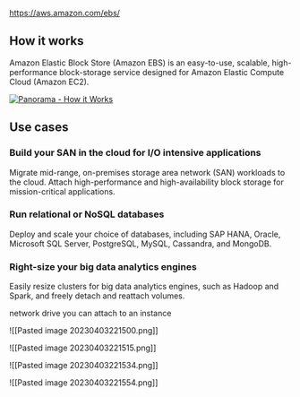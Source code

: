 https://aws.amazon.com/ebs/

## How it works

Amazon Elastic Block Store (Amazon EBS) is an easy-to-use, scalable, high-performance block-storage service designed for Amazon Elastic Compute Cloud (Amazon EC2).

[![Panorama - How it Works](https://d1.awsstatic.com/product-marketing/Storage/EBS/Product-Page-Diagram_Amazon-Elastic-Block-Store.5821c6ee4297f3c01cba37e304922451c828fb04.png "Panorama - How it Works")](https://aws.amazon.com/ebs/#)
## Use cases

### Build your SAN in the cloud for I/O intensive applications

Migrate mid-range, on-premises storage area network (SAN) workloads to the cloud. Attach high-performance and high-availability block storage for mission-critical applications.  

### Run relational or NoSQL databases

Deploy and scale your choice of databases, including SAP HANA, Oracle, Microsoft SQL Server, PostgreSQL, MySQL, Cassandra, and MongoDB.  

### Right-size your big data analytics engines

Easily resize clusters for big data analytics engines, such as Hadoop and Spark, and freely detach and reattach volumes.

network drive you can attach to an instance

![[Pasted image 20230403221500.png]]

![[Pasted image 20230403221515.png]]

![[Pasted image 20230403221534.png]]

![[Pasted image 20230403221554.png]]

